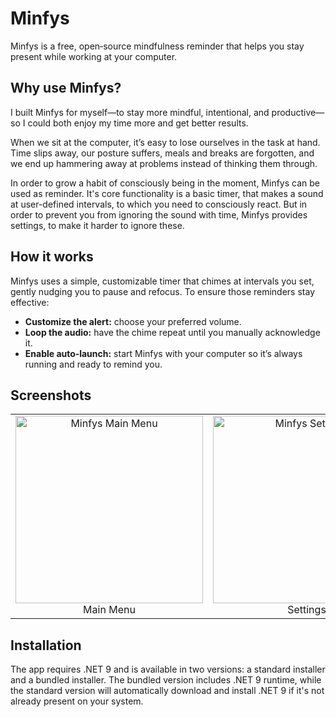 # Minfys

Minfys is a free, open‑source mindfulness reminder that helps you stay present while working at your computer.

## Why use Minfys?

I built Minfys for myself—to stay more mindful, intentional, and productive—so I could both enjoy my time more and get better results.

When we sit at the computer, it’s easy to lose ourselves in the task at hand. Time slips away, our posture suffers, meals and breaks are forgotten, and we end up hammering away at problems instead of thinking them through.

In order to grow a habit of consciously being in the moment, Minfys can be used as reminder. It's core functionality is a basic timer, that makes a sound at user-defined intervals, to which you need to consciously react. But in order to prevent you from ignoring the sound with time, Minfys provides settings, to make it harder to ignore these. 

## How it works

Minfys uses a simple, customizable timer that chimes at intervals you set, gently nudging you to pause and refocus. To ensure those reminders stay effective:
- **Customize the alert:** choose your preferred volume.
- **Loop the audio:** have the chime repeat until you manually acknowledge it.
- **Enable auto‑launch:** start Minfys with your computer so it’s always running and ready to remind you.

## Screenshots

<table>
  <tr>
    <td align="center">
      <img src="https://github.com/user-attachments/assets/b7ada53f-93aa-4b7d-b694-92457cd70eca" alt="Minfys Main Menu" width="300" /><br>
      Main Menu
    </td>
    <td align="center">
      <img src="https://github.com/user-attachments/assets/356d0250-5625-4966-a6ff-f137a4f50d39" alt="Minfys Settings" width="300" /><br>
      Settings
    </td>
    <td align="center">
      <img src="https://github.com/user-attachments/assets/eb4a6377-2c2e-43b7-95b5-736d659aacc3" alt="Minfys Reminder Popup" width="300" /><br>
      Reminder Popup
    </td>
  </tr>
</table>

## Installation

The app requires .NET 9 and is available in two versions: a standard installer and a bundled installer. The bundled version includes .NET 9 runtime, while the standard version will automatically download and install .NET 9 if it's not already present on your system.
